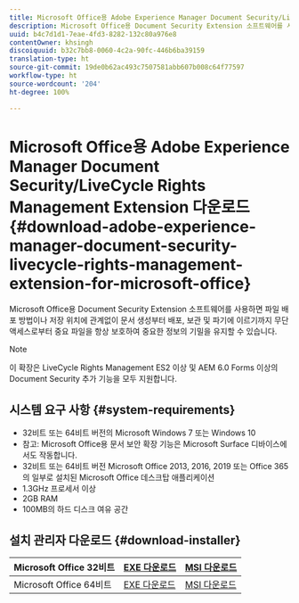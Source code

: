 ```yaml
---
title: Microsoft Office용 Adobe Experience Manager Document Security/LiveCycle Rights Management Extension 다운로드
description: Microsoft Office용 Document Security Extension 소프트웨어를 사용하여 무단 액세스로부터 중요 파일 보호
uuid: b4c7d1d1-7eae-4fd3-8282-132c80a976e8
contentOwner: khsingh
discoiquuid: b32c7bb8-0060-4c2a-90fc-446b6ba39159
translation-type: ht
source-git-commit: 19de0b62ac493c7507581abb607b008c64f77597
workflow-type: ht
source-wordcount: '204'
ht-degree: 100%

---
```



# Microsoft Office용 Adobe Experience Manager Document Security/LiveCycle Rights Management Extension 다운로드 {#download-adobe-experience-manager-document-security-livecycle-rights-management-extension-for-microsoft-office}

Microsoft Office용 Document Security Extension 소프트웨어를 사용하면 파일 배포 방법이나 저장 위치에 관계없이 문서 생성부터 배포, 보관 및 파기에 이르기까지 무단 액세스로부터 중요 파일을 항상 보호하여 중요한 정보의 기밀을 유지할 수 있습니다.

>[!NOTE]
>
>이 확장은 LiveCycle Rights Management ES2 이상 및 AEM 6.0 Forms 이상의 Document Security 추가 기능을 모두 지원합니다.

## 시스템 요구 사항 {#system-requirements}

* 32비트 또는 64비트 버전의 Microsoft Windows 7 또는 Windows 10
* 참고: Microsoft Office용 문서 보안 확장 기능은 Microsoft Surface 디바이스에서도 작동합니다.
* 32비트 또는 64비트 버전 Microsoft Office 2013, 2016, 2019 또는 Office 365의 일부로 설치된 Microsoft Office 데스크탑 애플리케이션
* 1.3GHz 프로세서 이상
* 2GB RAM
* 100MB의 하드 디스크 여유 공간

## 설치 관리자 다운로드 {#download-installer}

| Microsoft Office 32비트 | [EXE 다운로드](http://download.macromedia.com/pub/livecycle/policyserver/DocumentSecurityExtensionforMicrosoftOffice.exe) | [MSI 다운로드](http://download.macromedia.com/pub/livecycle/policyserver/DocumentSecurityExtensionforMicrosoftOffice.zip) |
|---|---|---|
| Microsoft Office 64비트 | [EXE 다운로드](http://download.macromedia.com/pub/livecycle/policyserver/DocumentSecurityExtensionforMicrosoftOffice64.exe) | [MSI 다운로드](http://download.macromedia.com/pub/livecycle/policyserver/DocumentSecurityExtensionforMicrosoftOffice64.zip) |


